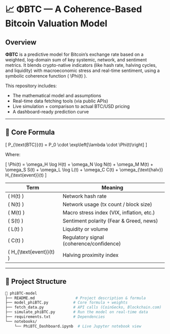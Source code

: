 # 📈 ΦBTC — A Coherence-Based Bitcoin Valuation Model

## Overview
**ΦBTC** is a predictive model for Bitcoin’s exchange rate based on a weighted, log-domain sum of key systemic, network, and sentiment metrics. It blends crypto-native indicators (like hash rate, halving cycles, and liquidity) with macroeconomic stress and real-time sentiment, using a symbolic coherence function \( \Phi(t) \).

This repository includes:
- The mathematical model and assumptions
- Real-time data fetching tools (via public APIs)
- Live simulation + comparison to actual BTC/USD pricing
- A dashboard-ready prediction curve

---

## 🔣 Core Formula

\[
P_{\text{BTC}}(t) = P_0 \cdot \exp\left[\lambda \cdot \Phi(t)\right]
\]

Where:

\[
\Phi(t) = \omega_H \log H(t) + \omega_N \log N(t) + \omega_M M(t) + \omega_S S(t) + \omega_L \log L(t) + \omega_C C(t) + \omega_{\text{halv}} H_{\text{event}}(t)
\]

| Term                  | Meaning                                       |
|-----------------------|-----------------------------------------------|
| \( H(t) \)            | Network hash rate                             |
| \( N(t) \)            | Network usage (tx count / block size)         |
| \( M(t) \)            | Macro stress index (VIX, inflation, etc.)     |
| \( S(t) \)            | Sentiment polarity (Fear & Greed, news)       |
| \( L(t) \)            | Liquidity or volume                           |
| \( C(t) \)            | Regulatory signal (coherence/confidence)      |
| \( H_{\text{event}}(t) \) | Halving proximity index                |

---

## 🧰 Project Structure

```bash
📁 phiBTC-model
├── README.md                  # Project description & formula
├── model_phiBTC.py           # Core formula + weights
├── fetch_data.py             # API calls (CoinGecko, Blockchain.com)
├── simulate_phiBTC.py        # Run the model on real-time data
├── requirements.txt          # Dependencies
└── notebooks/
    └── PhiBTC_Dashboard.ipynb  # Live Jupyter notebook view
